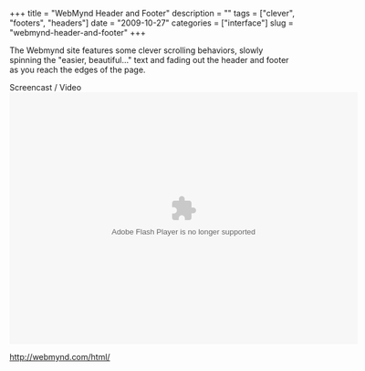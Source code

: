 +++
title = "WebMynd Header and Footer"
description = ""
tags = ["clever", "footers", "headers"]
date = "2009-10-27"
categories = ["interface"]
slug = "webmynd-header-and-footer"
+++


<p>The Webmynd site features some clever scrolling behaviors, slowly spinning the "easier, beautiful..." text and fading out the header and footer as you reach the edges of the page.</p>
<div id="screens-full" class="clear"><div class="fullimg clear"><a href="//konigi.com/media/interface/webmynd-1.png" class="group" rel="group" title="1. "><img src="//konigi.com/media/interface/webmynd-1.png" alt="" class="img-responsive"></a></div></div><div class="video"><div class="caption aptureNoAutolink">Screencast / Video</div><div class="video-object"><embed src="http://blip.tv/play/gshQgarQOgA.m4v" type="application/x-shockwave-flash" width="610" height="441" allowscriptaccess="always" allowfullscreen="true"></embed></div></div>        
<p><a href="http://webmynd.com/html/">http://webmynd.com/html/</a></p>

